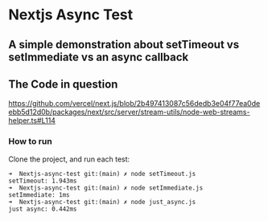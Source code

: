 # Nextjs Async Test

## A simple demonstration about setTimeout vs setImmediate  vs an async callback


## The Code in question
https://github.com/vercel/next.js/blob/2b497413087c56dedb3e04f77ea0deebb5d12d0b/packages/next/src/server/stream-utils/node-web-streams-helper.ts#L114


### How to run

Clone the project, and run each test:
```
➜  Nextjs-async-test git:(main) ✗ node setTimeout.js  
setTimeout: 1.943ms
➜  Nextjs-async-test git:(main) ✗ node setImmediate.js 
setImmediate: 1ms
➜  Nextjs-async-test git:(main) ✗ node just_async.js 
just async: 0.442ms

```
